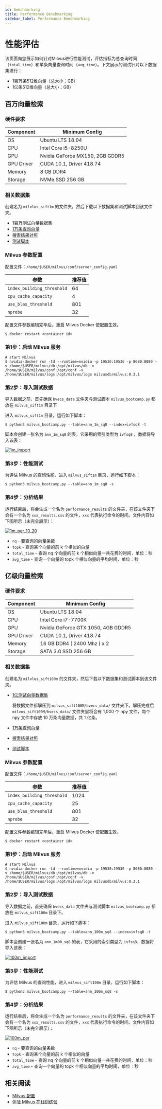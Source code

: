 ```yaml
---
id: benchmarking
title: Performance Benchmarking
sidebar_label: Performance Benchmarking
---
```


# 性能评估

该页面向您展示如何针对Milvus进行性能测试，评估指标为总查询时间（`total_time`）和单条向量查询时间（`avg_time`）。下文展示的测试针对以下数据集进行：

- 1百万条512维向量（总大小：GB） 
- 1亿条512维向量（总大小：GB）

## 百万向量检索

### 硬件要求

| Component  | Minimum Config                  |
| ---------- | ------------------------------- |
| OS         | Ubuntu LTS 18.04                |
| CPU        | Intel Core i5-8250U             |
| GPU        | Nvidia GeForce MX150, 2GB GDDR5 |
| GPU Driver | CUDA 10.1, Driver 418.74        |
| Memory     | 8 GB DDR4                       |
| Storage    | NVMe SSD 256 GB                 |

### 相关数据集

创建名为 `milvlus_sift1m` 的文件夹，然后下载以下数据集和测试脚本到该文件夹。

- [1百万测试向量数据集](https://pan.baidu.com/s/1nVIIxO8MnOle339iYs2dUw)
- [1万条查询向量](https://pan.baidu.com/s/1mBRM1cJZ6QWehDuddOYl4A)
- [搜索结果对照](https://pan.baidu.com/s/1-95nJvW3vx2Cq9wqBWOFaA)
- [测试脚本](https://github.com/milvus-io/bootcamp/blob/master/scripts)

### Milvus 参数配置

配置文件：`/home/$USER/milvus/conf/server_config.yaml`

| 参数                       | 推荐值 |
| -------------------------- | ------ |
| `index_building_threshold` | 64     |
| `cpu_cache_capacity`       | 4      |
| `use_blas_threshold`       | 801    |
| `nprobe`                   | 32     |

配置文件参数编辑完毕后，重启 Milvus Docker 使配置生效。

```shell
$ docker restart <container id>
```

### 第1步：启动 Milvus 服务

```shell
# start Milvus
$ nvidia-docker run -td --runtime=nvidia -p 19530:19530 -p 8080:8080 -v /home/$USER/milvus/db:/opt/milvus/db -v /home/$USER/milvus/conf:/opt/conf -v /home/$USER/milvus/logs:/opt/milvus/logs milvusdb/milvus:0.3.1
```

### 第2步：导入测试数据

导入数据之前，首先确保 `bvecs_data` 文件夹与测试脚本 `milvus_bootcamp.py` 都放在 `milvus_sift1m` 目录下

进入 `milvus_sift1m` 目录，运行如下脚本：

```
$ python3 milvus_bootcamp.py --table=ann_1m_sq8 --index=ivfsq8 -t
```

脚本会创建一张名为 `ann_1m_sq8` 的表，它采用的索引类型为 `ivfsq8` ，数据将导入该表：

[![1m_import](https://github.com/jielinxu/bootcamp/raw/master/EN_docs/labs/pic/1m_import.png)](https://github.com/jielinxu/bootcamp/blob/master/EN_docs/labs/pic/1m_import.png)

### 第3步：性能测试

为评估 Milvus 的查询性能，进入 `milvus_sift1m` 目录，运行如下脚本：

```
$ python3 milvus_bootcamp.py --table=ann_1m_sq8 -s
```

### 第4步：分析结果

运行结束后，将会生成一个名为 `performance_results` 的文件夹，在该文件夹下会有一个名为 `xxx_results.csv` 的文件，`xxx` 代表执行命令的时间。文件内容如下图所示（未完全展示）：

[![1m_per_10_20](https://github.com/jielinxu/bootcamp/raw/master/EN_docs/labs/pic/1m_per_10_20.png)](https://github.com/jielinxu/bootcamp/blob/master/EN_docs/labs/pic/1m_per_10_20.png)

- `nq` - 要查询的向量条数
- `topk` - 查询某个向量的前 k 个相似的向量
- `total_time` - 查询 nq 个向量的前 k 个相似向量一共花费的时间，单位：秒
- `avg_time` - 查询一个向量的 topk 个相似向量的平均时间，单位：秒

## 亿级向量检索

### 硬件要求

| Component  | Minimum Config                     |
| ---------- | ---------------------------------- |
| OS         | Ubuntu LTS 18.04                   |
| CPU        | Intel Core i7-7700K                |
| GPU        | Nvidia GeForce GTX 1050, 4GB GDDR5 |
| GPU Driver | CUDA 10.1, Driver 418.74           |
| Memory     | 16 GB DDR4 ( 2400 Mhz ) x 2        |
| Storage    | SATA 3.0 SSD 256 GB                |

### 相关数据集

创建名为 `milvlus_sift100m` 的文件夹，然后下载以下数据集和测试脚本到该文件夹。

- [1亿测试向量数据集](https://pan.baidu.com/s/1N5jGKHYTGchye3qR31aNnA)

  将数据文件都解压到 `milvus_sift100M/bvecs_data/` 文件夹下。解压完成后 `milvus_sift100M/bvecs_data/` 文件夹里将会有 1,000 个 npy 文件，每个 npy 文件中存放 10 万条向量数据，共 1 亿条。

- [1万条查询向量](https://pan.baidu.com/s/1l9_lDItU2dPBPIYZ7oV0NQ)

- [搜索结果对照](https://pan.baidu.com/s/15dPvxxrfslairyUEBJgk-g)

- [测试脚本](https://github.com/milvus-io/bootcamp/blob/master/scripts)

### Milvus 参数配置

配置文件：`/home/$USER/milvus/conf/server_config.yaml`

| 参数                       | 推荐值 |
| -------------------------- | ------ |
| `index_building_threshold` | 1024   |
| `cpu_cache_capacity`       | 25     |
| `use_blas_threshold`       | 801    |
| `nprobe`                   | 32     |

配置文件参数编辑完毕后，重启 Milvus Docker 使配置生效。

```shell
$ docker restart <container id>
```

### 第1步：启动 Milvus 服务

```shell
# start Milvus
$ nvidia-docker run -td --runtime=nvidia -p 19530:19530 -p 8080:8080 -v /home/$USER/milvus/db:/opt/milvus/db -v /home/$USER/milvus/conf:/opt/conf -v /home/$USER/milvus/logs:/opt/milvus/logs milvusdb/milvus:0.3.1
```

### 第2步：导入测试数据

导入数据之前，首先确保 `bvecs_data` 文件夹与测试脚本 `milvus_bootcamp.py` 都放在 `milvus_sift100m` 目录下。

进入 `milvus_sift100m` 目录，运行如下脚本：

```
$ python3 milvus_bootcamp.py --table=ann_100m_sq8 --index=ivfsq8 -t
```

脚本会创建一张名为 `ann_1m00_sq8` 的表，它采用的索引类型为 `ivfsq8`，数据将导入该表：

[![100m_import](https://github.com/jielinxu/bootcamp/raw/master/EN_docs/labs/pic/100m_import.png)](https://github.com/jielinxu/bootcamp/blob/master/EN_docs/labs/pic/100m_import.png)

### 第3步：性能测试

为评估 Milvus 的查询性能，进入 `milvus_sift100m` 目录，运行如下脚本：

```
$ python3 milvus_bootcamp.py --table=ann_100m_sq8 -s
```

### 第4步：分析结果

运行结束后，将会生成一个名为 `performance_results` 的文件夹，在该文件夹下会有一个名为 `xxx_results.csv` 的文件，`xxx` 代表执行命令的时间。文件内容如下图所示（未完全展示）：

[![100m_per](https://github.com/jielinxu/bootcamp/raw/master/EN_docs/labs/pic/100m_per.png)](https://github.com/jielinxu/bootcamp/blob/master/EN_docs/labs/pic/100m_per.png)

- `nq` - 要查询的向量条数
- `topk` - 查询某个向量的前 k 个相似的向量
- `total_time` - 查询 nq 个向量的前 k 个相似向量一共花费的时间，单位：秒
- `avg_time` - 查询一个向量的 topk 个相似向量的平均时间，单位：秒

## 相关阅读

- [Milvus 配置](../reference/milvus_config.md)
- [体验 Milvus 在线训练营](https://github.com/milvus-io/bootcamp)

